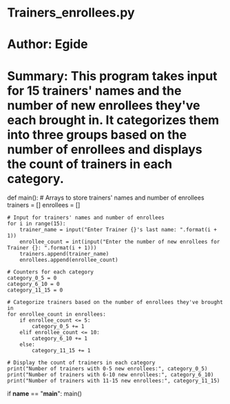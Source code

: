 # Trainers_enrollees.py
# Author: Egide
# Summary: This program takes input for 15 trainers' names and the number of new enrollees they've each brought in. It categorizes them into three groups based on the number of enrollees and displays the count of trainers in each category.

def main():
    # Arrays to store trainers' names and number of enrollees
    trainers = []
    enrollees = []

    # Input for trainers' names and number of enrollees
    for i in range(15):
        trainer_name = input("Enter Trainer {}'s last name: ".format(i + 1))
        enrollee_count = int(input("Enter the number of new enrollees for Trainer {}: ".format(i + 1)))
        trainers.append(trainer_name)
        enrollees.append(enrollee_count)

    # Counters for each category
    category_0_5 = 0
    category_6_10 = 0
    category_11_15 = 0

    # Categorize trainers based on the number of enrollees they've brought in
    for enrollee_count in enrollees:
        if enrollee_count <= 5:
            category_0_5 += 1
        elif enrollee_count <= 10:
            category_6_10 += 1
        else:
            category_11_15 += 1

    # Display the count of trainers in each category
    print("Number of trainers with 0-5 new enrollees:", category_0_5)
    print("Number of trainers with 6-10 new enrollees:", category_6_10)
    print("Number of trainers with 11-15 new enrollees:", category_11_15)

if __name__ == "__main__":
    main()

